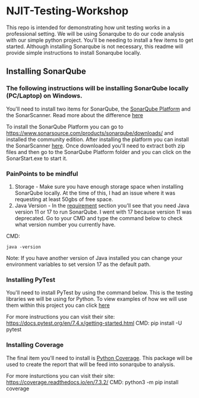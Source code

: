 # NJIT-Testing-Workshop
This repo is intended for demonstrating how unit testing works in a professional setting. We will be using Sonarqube to do our code analysis with our simple python project. You'll be needing to install a few items to get started. Although installing Sonarqube is not necessary, this readme will provide simple instructions to install Sonarqube locally.  

## Installing SonarQube
### The following instructions will be installing SonarQube locally (PC/Laptop) on Windows. 

You'll need to install two items for SonarQube, the [SonarQube Platform](https://docs.sonarsource.com/sonarqube/9.9/analyzing-source-code/overview/) and the SonarScanner. Read more about the difference [here](https://stackoverflow.com/questions/43029897/sonarqube-vs-sonarscanner#:~:text=Sonarqube%20provides%20the%20intelligence%20to,organisation%20that%20developed%20SonarQube%20too.)

To install the SonarQube Platform you can go to https://www.sonarsource.com/products/sonarqube/downloads/ and installed the community edition.  After installing the platform you can install the SonarScanner [here](https://docs.sonarsource.com/sonarqube/9.9/analyzing-source-code/scanners/sonarscanner/). Once downloaded you'll need to extract both zip files and then go 
to the SonarQube Platform folder and you can click on the SonarStart.exe to start it. 

### PainPoints to be mindful

1. Storage - Make sure you have enough storage space when installing SonarQube locally. At the time of this, I had an issue where it was requesting at least 50gbs of free space.
2. Java Version - In the [requirement](https://docs.sonarsource.com/sonarqube/9.9/requirements/prerequisites-and-overview/) section you'll see that you need Java version 11 or 17 to run SonarQube. I went with 17 because version 11 was deprecated.  Go to your CMD and type the command below to check what version number you currently have.

CMD: 
```
java -version
```
Note:  If you have another version of Java installed you can change your environment variables to set version 17  as the default path. 

### Installing PyTest

You'll need to install PyTest by using the command below. This is the testing libraries we will be using for Python. To view examples of how we will use them within this project you can click [here](https://github.com/PeePeePirate/NJIT-Testing-Workshop/blob/main/tests_bank.py)

For more instructions you can visit their site: https://docs.pytest.org/en/7.4.x/getting-started.html
CMD:
pip install -U pytest

### Installing Coverage

The final item you'll need to install is [Python Coverage](https://coverage.readthedocs.io/en/7.3.2/). This package will be used to create the report that will be feed into sonarqube to analysis.

For more insturctions you can visit their site: https://coverage.readthedocs.io/en/7.3.2/
CMD:
python3 -m pip install coverage

